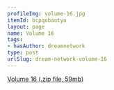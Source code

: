 ```yaml
---
profileImg: volume-16.jpg
itemId: bcpqobaotyu
layout: page
name: Volume 16
tags:
- hasAuthor: dreamnetwork
type: post
urlSlug: dream-network-volume-16
---
```

<a href="../files/Volume_16.zip" download>Volume 16 (.zip file, 59mb)</a>